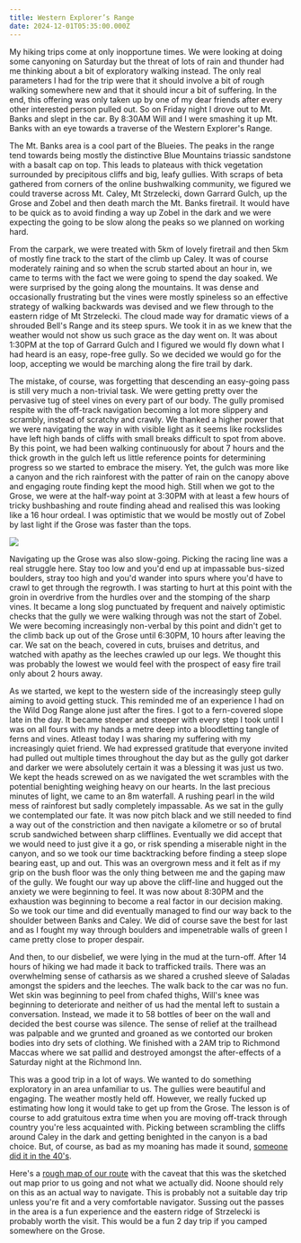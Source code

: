 ```yaml
---
title: Western Explorer’s Range
date: 2024-12-01T05:35:00.000Z
---
```


My hiking trips come at only inopportune times. We were looking at doing some canyoning on Saturday but the threat of lots of rain and thunder had me thinking about a bit of exploratory walking instead. The only real parameters I had for the trip were that it should involve a bit of rough walking somewhere new and that it should incur a bit of suffering. In the end, this offering was only taken up by one of my dear friends after every other interested person pulled out. So on Friday night I drove out to Mt. Banks and slept in the car. By 8:30AM Will and I were smashing it up Mt. Banks with an eye towards a traverse of the Western Explorer's Range.

The Mt. Banks area is a cool part of the Blueies. The peaks in the range tend towards being mostly the distinctive Blue Mountains triassic sandstone with a basalt cap on top. This leads to plateaus with thick vegetation surrounded by precipitous cliffs and big, leafy gullies. With scraps of beta gathered from corners of the online bushwalking community, we figured we could traverse across Mt. Caley, Mt Strzelecki, down Garrard Gulch, up the Grose and Zobel and then death march the Mt. Banks firetrail. It would have to be quick as to avoid finding a way up Zobel in the dark and we were expecting the going to be slow along the peaks so we planned on working hard.

From the carpark, we were treated with 5km of lovely firetrail and then 5km of mostly fine track to the start of the climb up Caley. It was of course moderately raining and so when the scrub started about an hour in, we came to terms with the fact we were going to spend the day soaked. We were surprised by the going along the mountains. It was dense and occasionally frustrating but the vines were mostly spineless so an effective strategy of walking backwards was devised and we flew through to the eastern ridge of Mt Strzelecki. The cloud made way for dramatic views of a shrouded Bell's Range and its steep spurs. We took it in as we knew that the weather would not show us such grace as the day went on. It was about 1:30PM at the top of Garrard Gulch and I figured we would fly down what I had heard is an easy, rope-free gully. So we decided we would go for the loop, accepting we would be marching along the fire trail by dark.

The mistake, of course, was forgetting that descending an easy-going pass is still very much a non-trivial task. We were getting pretty over the pervasive tug of steel vines on every part of our body. The gully promised respite with the off-track navigation becoming a lot more slippery and scrambly, instead of scratchy and crawly. We thanked a higher power that we were navigating the way in with visible light as it seems like rockslides have left high bands of cliffs with small breaks difficult to spot from above. By this point, we had been walking continuously for about 7 hours and the thick growth in the gulch left us little reference points for determining progress so we started to embrace the misery. Yet, the gulch was more like a canyon and the rich rainforest with the patter of rain on the canopy above and engaging route finding kept the mood high. Still when we got to the Grose, we were at the half-way point at 3:30PM with at least a few hours of tricky bushbashing and route finding ahead and realised this was looking like a 16 hour ordeal. I was optimistic that we would be mostly out of Zobel by last light if the Grose was faster than the tops.

![](/IMG_2009.jpg)

Navigating up the Grose was also slow-going. Picking the racing line was a real struggle here. Stay too low and you'd end up at impassable bus-sized boulders, stray too high and you'd wander into spurs where you'd have to crawl to get through the regrowth. I was starting to hurt at this point with the groin in overdrive from the hurdles over and the stomping of the sharp vines. It became a long slog punctuated by frequent and naively optimistic checks that the gully we were walking through was not the start of Zobel. We were becoming increasingly non-verbal by this point and didn't get to the climb back up out of the Grose until 6:30PM, 10 hours after leaving the car. We sat on the beach, covered in cuts, bruises and detritus, and watched with apathy as the leeches crawled up our legs. We thought this was probably the lowest we would feel with the prospect of easy fire trail only about 2 hours away.

As we started, we kept to the western side of the increasingly steep gully aiming to avoid getting stuck. This reminded me of an experience I had on the Wild Dog Range alone just after the fires. I got to a fern-covered slope late in the day. It became steeper and steeper with every step I took until I was on all fours with my hands a metre deep into a bloodletting tangle of ferns and vines. Atleast today I was sharing my suffering with my increasingly quiet friend. We had expressed gratitude that everyone invited had pulled out multiple times throughout the day but as the gully got darker and darker we were absolutely certain it was a blessing it was just us two. We kept the heads screwed on as we navigated the wet scrambles with the potential benighting weighing heavy on our hearts. In the last precious minutes of light, we came to an 8m waterfall. A rushing pearl in the wild mess of rainforest but sadly completely impassable. As we sat in the gully we contemplated our fate. It was now pitch black and we still needed to find a way out of the constriction and then navigate a kilometre or so of brutal scrub sandwiched between sharp clifflines. Eventually we did accept that we would need to just give it a go, or risk spending a miserable night in the canyon, and so we took our time backtracking before finding a steep slope bearing east, up and out. This was an overgrown mess and it felt as if my grip on the bush floor was the only thing between me and the gaping maw of the gully. We fought our way up above the cliff-line and hugged out the anxiety we were beginning to feel. It was now about 8:30PM and the exhaustion was beginning to become a real factor in our decision making. So we took our time and did eventually managed to find our way back to the shoulder between Banks and Caley. We did of course save the best for last and as I fought my way through boulders and impenetrable walls of green I came pretty close to proper despair.

And then, to our disbelief, we were lying in the mud at the turn-off. After 14 hours of hiking we had made it back to trafficked trails. There was an overwhelming sense of catharsis as we shared a crushed sleeve of Saladas amongst the spiders and the leeches. The walk back to the car was no fun. Wet skin was beginning to peel from chafed thighs, Will's knee was beginning to deteriorate and neither of us had the mental left to sustain a conversation. Instead, we made it to 58 bottles of beer on the wall and decided the best course was silence. The sense of relief at the trailhead was palpable and we grunted and groaned as we contorted our broken bodies into dry sets of clothing. We finished with a 2AM trip to Richmond Maccas where we sat pallid and destroyed amongst the after-effects of a Saturday night at the Richmond Inn.

This was a good trip in a lot of ways. We wanted to do something exploratory in an area unfamiliar to us. The gullies were beautiful and engaging. The weather mostly held off. However, we really fucked up estimating how long it would take to get up from the Grose. The lesson is of course to add gratuitous extra time when you are moving off-track through country you're less acquainted with. Picking between scrambling the cliffs around Caley in the dark and getting benighted in the canyon is a bad choice. But, of course, as bad as my moaning has made it sound, [someone did it in the 40's](https://history.sbw.org.au/wiki/194004#the_grose_valley_excursions).

Here's a [rough map of our route](https://www.gaiagps.com/map/?loc=14.1313/150.3782/-33.6042\&layer=GaiaTopoRasterFeet) with the caveat that this was the sketched out map prior to us going and not what we actually did. Noone should rely on this as an actual way to navigate. This is probably not a suitable day trip unless you're fit and a very comfortable navigator. Sussing out the passes in the area is a fun experience and the eastern ridge of Strzelecki is probably worth the visit. This would be a fun 2 day trip if you camped somewhere on the Grose.
